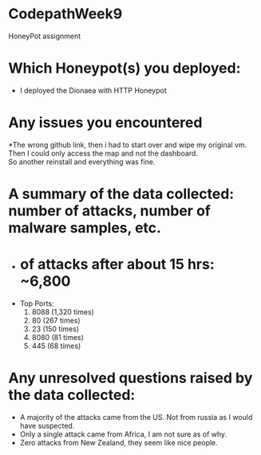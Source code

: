 # CodepathWeek9
HoneyPot assignment

# Which Honeypot(s) you deployed:
* I deployed the Dionaea with HTTP Honeypot

# Any issues you encountered
*The wrong github link, then i had to start over and wipe my original vm.  Then I could only access the map and not the dashboard.  
So another reinstall and everything was fine.


# A summary of the data collected: number of attacks, number of malware samples, etc.
* # of attacks after about 15 hrs: ~6,800
* Top Ports:
  1. 8088 (1,320 times)
  2. 80 (267 times)
  3. 23 (150 times)
  4. 8080 (81 times)
  5. 445 (68 times)

# Any unresolved questions raised by the data collected:
* A majority of the attacks came from the US.  Not from russia as I would have suspected.
* Only a single attack came from Africa, I am not sure as of why.
* Zero attacks from New Zealand, they seem like nice people.
